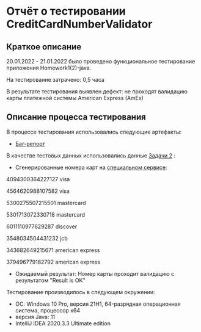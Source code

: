 # Отчёт о тестировании CreditCardNumberValidator

## Краткое описание
20.01.2022 - 21.01.2022 было проведено функциональное тестирование приложения Homework1(2)-java.

На тестирование затрачено: 0,5 часа

В результате тестирования выявлен дефект: не проходят валидацию карты платежной системы American Express (AmEx)


## Описание процесса тестирования

В процессе тестирования использовались следующие артефакты:

* [Баг-репорт](https://github.com/Adjikaaa/CreditCardNumberValidator/issues/1#issue-1110883267)

В качестве тестовых данных использовались данные [Задачи 2](https://github.com/netology-code/javaqa-homeworks/blob/master/intro/MERGED.md#%D0%B7%D0%B0%D0%B4%D0%B0%D1%87%D0%B0-1---money-transfer) :

* Сгенерированные номера карт на [специальном сервисе](https://fakepersongenerator.com/credit-card-generator):
 
4094300364227127 visa

 4564620988107582 visa

5300275507215501 mastercard

 5301713072330718 mastercard

 6011110977629287 discover

 3548034504431232 jcb

 343682649215671 american express

 379496779182792 american express

* Ожидаемый результат:
Номер карты проходит валидацию с результатом "Result is OK"

Тестирование производилось в следующем окружении:

* ОС: Windows 10 Pro, версия 21H1, 64-разрядная операционная система, процессор x64
* версия Java: 11
* IntelliJ IDEA 2020.3.3 Ultimate edition